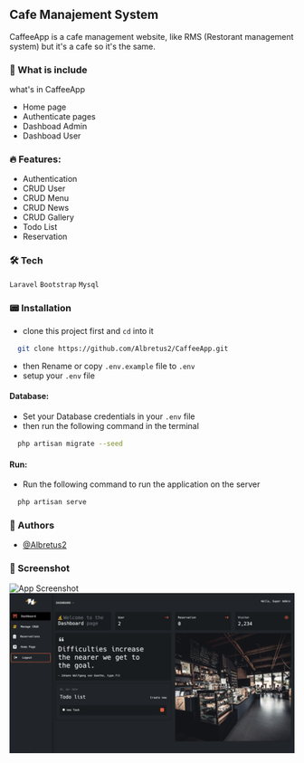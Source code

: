 ## Cafe Manajement System

CaffeeApp is a cafe management website, like RMS (Restorant management system) but it's a cafe so it's the same.

### 💾 What is include

what's in CaffeeApp

-   Home page
-   Authenticate pages
-   Dashboad Admin
-   Dashboad User

### 🔥 Features:

-   Authentication
-   CRUD User
-   CRUD Menu
-   CRUD News
-   CRUD Gallery
-   Todo List
-   Reservation

### 🛠 Tech

`Laravel` `Bootstrap` `Mysql`

### 📟 Installation

-   clone this project first and `cd` into it

```bash
  git clone https://github.com/Albretus2/CaffeeApp.git
```

-   then Rename or copy `.env.example` file to `.env`
-   setup your `.env` file

#### Database:

-   Set your Database credentials in your `.env` file
-   then run the following command in the terminal

```bash
  php artisan migrate --seed
```

#### Run:

-   Run the following command to run the application on the server

```bash
  php artisan serve
```

### 🪬 Authors

-   [@Albretus2](https://www.github.com/octokatherine)

### 📸 Screenshot


![App Screenshot](https://github.com/Albretus2/CaffeeApp/blob/main/public/Screen%20Shot%202024-04-06%20at%2013.40.56.png)
<br>
![App Screenshot](https://github.com/Albretus2/CaffeeApp/blob/main/public/Screen%20Shot%202024-04-06%20at%2002.53.18.png)
